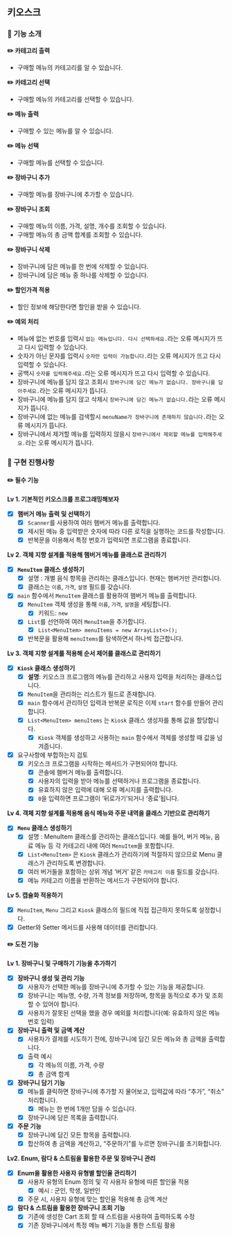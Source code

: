 ## 키오스크
### 🚀 기능 소개
**✏️ 카테고리 출력**
- 구매할 메뉴의 카테고리를 알 수 있습니다.

**✏️ 카테고리 선택**
- 구매할 메뉴의 카테고리를 선택할 수 있습니다.

**✏️ 메뉴 출력**
- 구매할 수 있는 메뉴를 알 수 있습니다.

**✏️ 메뉴 선택**
- 구매할 메뉴를 선택할 수 있습니다.

**✏️ 장바구니 추가**
- 구매할 메뉴를 장바구니에 추가할 수 있습니다.

**✏️ 장바구니 조회**
- 구매할 메뉴의 이름, 가격, 설명, 개수를 조회할 수 있습니다.
- 구매할 메뉴의 총 금액 합계를 조회할 수 있습니다.

**✏️ 장바구니 삭제**
- 장바구니에 담은 메뉴를 한 번에 삭제할 수 있습니다.
- 장바구니에 담은 메뉴 중 하나를 삭제할 수 있습니다.

**✏️ 할인가격 적용**
- 할인 정보에 해당한다면 할인을 받을 수 있습니다.

**✏️ 예외 처리**
- 메뉴에 없는 번호를 입력시 `없는 메뉴입니다. 다시 선택하세요.`라는 오류 메시지가 뜨고 다시 입력할 수 있습니다.
- 숫자가 아닌 문자를 입력시 `숫자만 입력이 가능합니다.`라는 오류 메시지가 뜨고 다시 입력할 수 있습니다.
- 공백시 `숫자를 입력해주세요.`라는 오류 메시지가 뜨고 다시 입력할 수 있습니다.
- 장바구니에 메뉴를 담지 않고 조회시 `장바구니에 담긴 메뉴가 없습니다. 장바구니를 담아주세요.`라는 오류 메시지가 뜹니다.
- 장바구니에 메뉴를 담지 않고 삭제시 `장바구니에 담긴 메뉴가 없습니다.`라는 오류 메시지가 뜹니다.
- 장바구니에 없는 메뉴를 검색할시 `menuName가 장바구니에 존재하지 않습니다.`라는 오류 메시지가 뜹니다.
- 장바구니에서 제거할 메뉴를 입력하지 않을시 `장바구니에서 제외할 메뉴를 입력해주세요.`라는 오류 메시지가 뜹니다.

### 🚀 구현 진행사항
#### ✏️ 필수 기능
**Lv 1. 기본적인 키오스크를 프로그래밍해보자**

- [x]  **햄버거 메뉴 출력 및 선택하기**
    - [x]  `Scanner`를 사용하여 여러 햄버거 메뉴를 출력합니다.
    - [x]  제시된 메뉴 중 입력받은 숫자에 따라 다른 로직을 실행하는 코드를 작성합니다.
    - [x]  반복문을 이용해서 특정 번호가 입력되면 프로그램을 종료합니다.

**Lv 2. 객체 지향 설계를 적용해 햄버거 메뉴를 클래스로 관리하기**

- [x]  **`MenuItem` 클래스 생성하기**
   - [x]  설명 : 개별 음식 항목을 관리하는 클래스입니다. 현재는 햄버거만 관리합니다.
   - [x]  클래스는 `이름`, `가격`, `설명` 필드를 갖습니다.
- [x]  `main` 함수에서 `MenuItem` 클래스를 활용하여 햄버거 메뉴를 출력합니다.
   - [x]  `MenuItem` 객체 생성을 통해 `이름`, `가격`, `설명`을 세팅합니다.
      - [x]  키워드: `new`
   - [x]  `List`를 선언하여 여러 `MenuItem`을 추가합니다.
      - [x]  `List<MenuItem> menuItems = new ArrayList<>();`
   - [x]  반복문을 활용해 `menuItems`를 탐색하면서 하나씩 접근합니다.

**Lv 3. 객체 지향 설계를 적용해 순서 제어를 클래스로 관리하기**

- [x]  **`Kiosk` 클래스 생성하기**
   - [x]  **설명**: 키오스크 프로그램의 메뉴를 관리하고 사용자 입력을 처리하는 클래스입니다.
   - [x]  `MenuItem`을 관리하는 리스트가 필드로 존재합니다.
   - [x]  `main` 함수에서 관리하던 입력과 반복문 로직은 이제 `start` 함수를 만들어 관리합니다.
   - [x]  `List<MenuItem> menuItems` 는 `Kiosk` 클래스 생성자를 통해 값을 할당합니다.
      - [x]  `Kiosk` 객체를 생성하고 사용하는 `main` 함수에서 객체를 생성할 때 값을 넘겨줍니다.
- [x]  요구사항에 부합하는지 검토
   - [x]  키오스크 프로그램을 시작하는 메서드가 구현되어야 합니다.
      - [x]  콘솔에 햄버거 메뉴를 출력합니다.
      - [x]  사용자의 입력을 받아 메뉴를 선택하거나 프로그램을 종료합니다.
      - [x]  유효하지 않은 입력에 대해 오류 메시지를 출력합니다.
      - [x]  `0`을 입력하면 프로그램이 ‘뒤로가기’되거나 ‘종료’됩니다.

**Lv 4. 객체 지향 설계를 적용해 음식 메뉴와 주문 내역을 클래스 기반으로 관리하기**

- [x]  **`Menu` 클래스 생성하기**
   - [x]  설명 : MenuItem 클래스를 관리하는 클래스입니다.
     예를 들어, 버거 메뉴, 음료 메뉴 등 각 카테고리 내에 여러 `MenuItem`을 포함합니다.
   - [x]  `List<MenuItem>` 은 `Kiosk` 클래스가 관리하기에 적절하지 않으므로 Menu 클래스가 관리하도록 변경합니다.
   - [x]  여러 버거들을 포함하는 상위 개념 ‘버거’ 같은 `카테고리 이름` 필드를 갖습니다.
   - [x]  메뉴 카테고리 이름을 반환하는 메서드가 구현되어야 합니다.

**Lv 5. 캡슐화 적용하기**

- [x]  `MenuItem`, `Menu` 그리고 `Kiosk` 클래스의 필드에 직접 접근하지 못하도록 설정합니다.
- [x]  Getter와 Setter 메서드를 사용해 데이터를 관리합니다.

#### ✏️ 도전 기능
**Lv 1. 장바구니 및 구매하기 기능을 추가하기**

- [x]  **장바구니 생성 및 관리 기능**
   - [x]  사용자가 선택한 메뉴를 장바구니에 추가할 수 있는 기능을 제공합니다.
   - [x]  장바구니는 메뉴명, 수량, 가격 정보를 저장하며, 항목을 동적으로 추가 및 조회할 수 있어야 합니다.
   - [x]  사용자가 잘못된 선택을 했을 경우 예외를 처리합니다(예: 유효하지 않은 메뉴 번호 입력)
- [x]  **장바구니 출력 및 금액 계산**
   - [x]  사용자가 결제를 시도하기 전에, 장바구니에 담긴 모든 메뉴와 총 금액을 출력합니다.
   - [x]  출력 예시
      - [x]  각 메뉴의 이름, 가격, 수량
      - [x]  총 금액 합계
- [x]  **장바구니 담기 기능**
   - [x]  메뉴를 클릭하면 장바구니에 추가할 지 물어보고, 입력값에 따라 “추가”, “취소” 처리합니다.
      - [x]  메뉴는 한 번에 1개만 담을 수 있습니다.
   - [x]  장바구니에 담은 목록을 출력합니다.
- [x]  **주문 기능**
   - [x]  장바구니에 담긴 모든 항목을 출력합니다.
   - [x]  합산하여 총 금액을 계산하고, “주문하기”를 누르면 장바구니를 초기화합니다.

**Lv2. Enum, 람다 & 스트림을 활용한 주문 및 장바구니 관리**
- [x]  **Enum을 활용한 사용자 유형별 할인율 관리하기**
   - [x]  사용자 유형의 Enum 정의 및 각 사용자 유형에 따른 할인율 적용
      - [x]  예시 : 군인, 학생, 일반인
   - [x]  주문 시, 사용자 유형에 맞는 할인율 적용해 총 금액 계산
- [x]  **람다 & 스트림을 활용한 장바구니 조회 기능**
   - [x]  기존에 생성한 Cart 조회 할 때 스트림을 사용하여 출력하도록 수정
   - [x]  기존 장바구니에서 특정 메뉴 빼기 기능을 통한 스트림 활용
